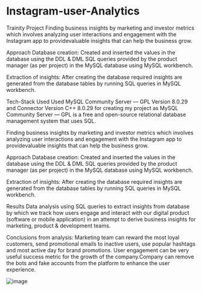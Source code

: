 # Instagram-user-Analytics
 Trainity Project
Finding business insights by marketing and investor metrics which involves analyzing
user interactions and engagement with the Instagram app to providevaluable insights 
that can help the business grow.

Approach
Database creation: Created and inserted the values in the database using the DDL & DML SQL 
queries provided by the product manager (as per project) in the MySQL database using MySQL workbench.

Extraction of insights: 
After creating the database required insights are generated from the database tables by running SQL 
queries in MySQL workbench.

Tech-Stack Used
Used MySQL Community Server — GPL Version 8.0.29 and Connector Version C++ 8.0.29 for creating my
project as MySQL Community Server — GPL is a free and open-source relational database management 
system that uses SQL.

Finding business insights by marketing and investor metrics which involves analyzing
user interactions and engagement with the Instagram app to providevaluable insights 
that can help the business grow.

Approach
Database creation: Created and inserted the values in the database using the DDL & DML SQL 
queries provided by the product manager (as per project) in the MySQL database using MySQL workbench.

Extraction of insights: 
After creating the database required insights are generated from the database tables by running SQL 
queries in MySQL workbench.

Results
Data analysis using SQL queries to extract insights from database by which we track how users engage and 
interact with our digital product (software or mobile application) in an attempt to derive business insights 
for marketing, product & development teams.

Conclusions from analysis:
Marketing team can reward the most loyal customers, send promotional emails to inactive users, use popular 
hashtags and most active day for brand promotions. User engagement can be very useful success metric for 
the growth of the company.Company can remove the bots and fake accounts from the platform to enhance the user 
experience.

![image](https://github.com/user-attachments/assets/24e326c2-c7f2-4d54-8e19-8a0cb8f0af7d)


